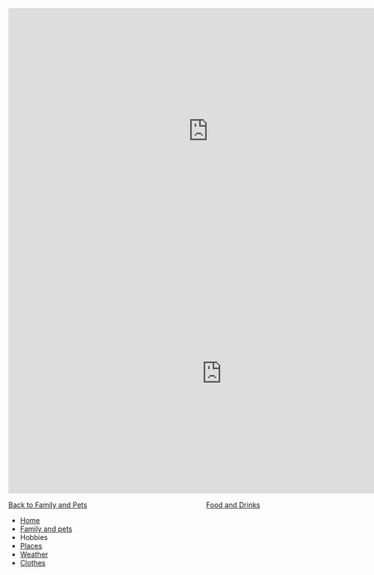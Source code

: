 <iframe width="800" height="491" src="https://www.powtoon.com/embed/cch7s8zL8oc/" frameborder="0"></iframe>

<iframe width="854" height="480" src="https://www.youtube.com/embed/XDY0RLPJ5WA" frameborder="0" gesture="media" allowfullscreen></iframe>

<p>
<a style="float:left;" href="familyandpets.html">Back to Family and Pets</a>
                                      
<a style="float:right;" href="foodandrinks.html"> Food and Drinks</a>
 
</p>

<div style="clear:both;"></div>



<ul class="breadcrumb">
  <li><a href="index.html">Home</a></li>
  <li><a href="familyandpets.html">Family and pets</a></li>
  <li>Hobbies</li>
   <li><a href="countries.html">Places</a></li>
   <li><a href="weather.html">Weather</a></li>
   <li><a href="clothes.html">Clothes</a></li>
</ul>
